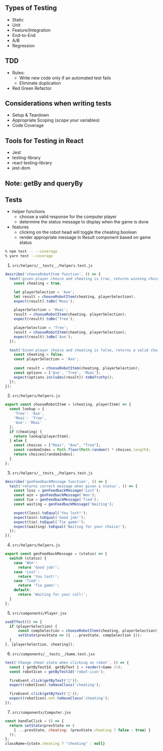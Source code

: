 ## Types of Testing
* Static
* Unit
* Feature/Integration
* End-to-End
* A/B
* Regression

## TDD
* Rules:
  * Write new code only if an automated test fails
  * Eliminate duplication
* Red Green Refactor

## Considerations when writing tests
- Setup & Teardown
- Appropriate Scoping (scope your variables)
- Code Coverage

## Tools for Testing in React
* Jest
* testing-library
* react testing-library
* jest-dom

## Note: getBy and queryBy

## Tests
- helper functions
  - choose a valid response for the computer player
  - determine the status message to display when the game is done
- features
  - clicking on the robot head will toggle the cheating boolean
  - render appropriate message in Result component based on game status

```bash
% npm test -- --coverage
% yarn test --coverage
```

1. `src/helpers/__tests__/helpers.test.js`

```js
describe('chooseRobotItem function', () => {
  test('given player choice and cheating is true, returns winning choice', () => {
    const cheating = true;

    let playerSelection = 'Axe';
    let result = chooseRobotItem(cheating, playerSelection);
    expect(result).toBe('Moai');

    playerSelection = 'Moai';
    result = chooseRobotItem(cheating, playerSelection);
    expect(result).toBe('Tree');

    playerSelection = 'Tree';
    result = chooseRobotItem(cheating, playerSelection);
    expect(result).toBe('Axe');
  });

  test('Given player choice and cheating is false, returns a valid choice', () => {
    const cheating = false;
    const playerSelection = 'Axe';
    
    const result = chooseRobotItem(cheating, playerSelection);
    const options = ['Axe', 'Tree', 'Moai'];
    expect(options.includes(result)).toBeTruthy();
  });
});
```

2. `src/helpers/helpers.js`

```js
export const chooseRobotItem = (cheating, playerItem) => {
  const lookup = {
    'Tree': 'Axe',
    'Moai': 'Tree',
    'Axe': 'Moai'
  };
  if (cheating) {
    return lookup[playerItem];
  } else {
    const choices = ["Moai", "Axe", "Tree"];
    const randomIndex = Math.floor(Math.random() * choices.length);
    return choices[randomIndex];
  }
};
```

3. `src/helpers/__tests__/helpers.test.js`

```js
describe('genFeedbackMessage function', () => {
  test('returns correct message when given a status', () => {
    const loss = genFeedbackMessage('Lost');
    const win = genFeedbackMessage('Won');
    const tie = genFeedbackMessage('Tied');
    const waiting = genFeedbackMessage('Waiting');

    expect(loss).toEqual('You lost!');
    expect(win).toEqual('Good job!');
    expect(tie).toEqual('Tie game!');
    expect(waiting).toEqual('Waiting for your choice!');
  });
});
```

4. `src/helpers/helpers.js`

```js
export const genFeedbackMessage = (status) => {
  switch (status) {
    case 'Won':
      return 'Good job!';
    case 'Lost':
      return 'You lost!';
    case 'Tied':
      return 'Tie game!';
    default:
      return 'Waiting for your call!';
  }
};
```

5. `src/components/Player.jsx`

```js
useEffect(() => {
  if (playerSelection) {
      const compSelection = chooseRobotItem(cheating, playerSelection);
      setState(prevState => ({ ...prevState, compSelection }));
  }
}, [playerSelection, cheating]);
```

6. `src/components/__tests__/Game.test.jsx`

```js
test('Change cheat state when clicking on robot', () => {
  const { getByTestId, getByText } = render(<Game />);
  const robotIcon = getByTestId('robot-icon');

  fireEvent.click(getByText('🤖'));
  expect(robotIcon).toHaveClass('cheating');

  fireEvent.click(getByText('🤖'));
  expect(robotIcon).not.toHaveClass('cheating');
});
```
  
7. `src/components/Computer.jsx`

```js
const handleClick = () => {
  return setState(prevState => (
    { ...prevState, cheating: (prevState.cheating ? false : true) }
  ));
};
className={state.cheating ? "cheating" : null}
```
